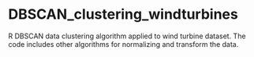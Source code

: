 # DBSCAN_clustering_windturbines
R DBSCAN data clustering algorithm applied to wind turbine dataset. The code includes other algorithms for normalizing and transform the data.
